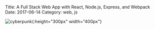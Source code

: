 Title: A Full Stack Web App with React, Node.js, Express, and Webpack
Date: 2017-06-14
Category: web, js

![cyberpunk](./cyberpunk/12.jpg){:height="300px" width="400px"}





